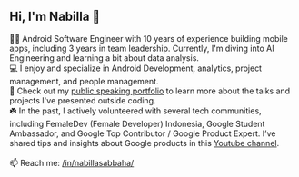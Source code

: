 ## Hi, I'm Nabilla 👋

🧕🏼 Android Software Engineer with 10 years of experience building mobile apps, including 3 years in team leadership. Currently, I'm diving into AI Engineering and learning a bit about data analysis. <br>
💻 I enjoy and specialize in Android Development, analytics, project management, and people management. <br>
🎤 Check out my [public speaking portfolio](https://github.com/nabillasab/nabillasab/blob/main/public-speaking.md) to learn more about the talks and projects I've presented outside coding.<br>
☘️ In the past, I actively volunteered with several tech communities, including FemaleDev (Female Developer) Indonesia, Google Student Ambassador, and Google Top Contributor / Google Product Expert. I’ve shared tips and insights about Google products in this [Youtube channel](https://www.youtube.com/@RiaAvelineNabilla). <br><br>
📫 Reach me: [/in/nabillasabbaha/](https://www.linkedin.com/in/nabillasabbaha/)
